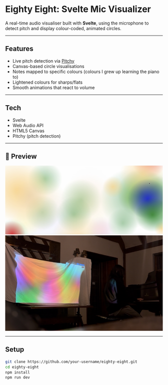 # Eighty Eight: Svelte Mic Visualizer

A real-time audio visualiser built with **Svelte**, using the microphone to detect pitch and display colour-coded, animated circles.

---

## Features

- Live pitch detection via [Pitchy](https://github.com/peterkhayes/pitchy)
- Canvas-based circle visualisations
- Notes mapped to specific colours (colours I grew up learning the piano to)
- Lightened colours for sharps/flats
- Smooth animations that react to volume

---

## Tech

- Svelte
- Web Audio API
- HTML5 Canvas
- Pitchy (pitch detection)

---

## 📸 Preview

![Image of the Eighty Eight up and running](assets/screenshot.png)
![From real time](assets/piano.png)

---

## Setup

```bash
git clone https://github.com/your-username/eighty-eight.git
cd eighty-eight
npm install
npm run dev
